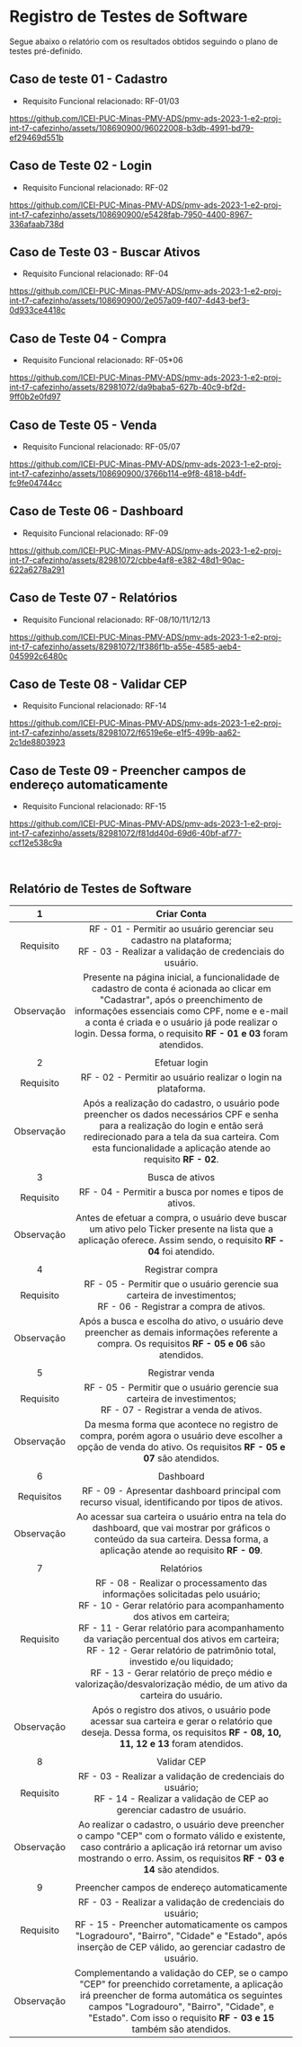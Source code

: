 # Registro de Testes de Software

Segue abaixo o relatório com os resultados obtidos seguindo o plano de testes pré-definido.


## Caso de teste 01 - Cadastro
* Requisito Funcional relacionado: RF-01/03

https://github.com/ICEI-PUC-Minas-PMV-ADS/pmv-ads-2023-1-e2-proj-int-t7-cafezinho/assets/108690900/96022008-b3db-4991-bd79-ef29469d551b

## Caso de Teste 02 - Login
* Requisito Funcional relacionado: RF-02

https://github.com/ICEI-PUC-Minas-PMV-ADS/pmv-ads-2023-1-e2-proj-int-t7-cafezinho/assets/108690900/e5428fab-7950-4400-8967-336afaab738d

## Caso de Teste 03 - Buscar Ativos
 * Requisito Funcional relacionado: RF-04

https://github.com/ICEI-PUC-Minas-PMV-ADS/pmv-ads-2023-1-e2-proj-int-t7-cafezinho/assets/108690900/2e057a09-f407-4d43-bef3-0d933ce4418c

## Caso de Teste 04 - Compra
* Requisito Funcional relacionado: RF-05*06

https://github.com/ICEI-PUC-Minas-PMV-ADS/pmv-ads-2023-1-e2-proj-int-t7-cafezinho/assets/82981072/da9baba5-627b-40c9-bf2d-9ff0b2e0fd97

## Caso de Teste 05 - Venda
* Requisito Funcional relacionado: RF-05/07

https://github.com/ICEI-PUC-Minas-PMV-ADS/pmv-ads-2023-1-e2-proj-int-t7-cafezinho/assets/108690900/3766b114-e9f8-4818-b4df-fc9fe04744cc

## Caso de Teste 06 - Dashboard
* Requisito Funcional relacionado: RF-09

https://github.com/ICEI-PUC-Minas-PMV-ADS/pmv-ads-2023-1-e2-proj-int-t7-cafezinho/assets/82981072/cbbe4af8-e382-48d1-90ac-622a6278a291

## Caso de Teste 07 - Relatórios
* Requisito Funcional relacionado: RF-08/10/11/12/13

https://github.com/ICEI-PUC-Minas-PMV-ADS/pmv-ads-2023-1-e2-proj-int-t7-cafezinho/assets/82981072/1f386f1b-a55e-4585-aeb4-045992c6480c

## Caso de Teste 08 - Validar CEP
* Requisito Funcional relacionado: RF-14

https://github.com/ICEI-PUC-Minas-PMV-ADS/pmv-ads-2023-1-e2-proj-int-t7-cafezinho/assets/82981072/f6519e6e-e1f5-499b-aa62-2c1de8803923

## Caso de Teste 09 - Preencher campos de endereço automaticamente
* Requisito Funcional relacionado: RF-15

https://github.com/ICEI-PUC-Minas-PMV-ADS/pmv-ads-2023-1-e2-proj-int-t7-cafezinho/assets/82981072/f81dd40d-69d6-40bf-af77-ccf12e538c9a

<br>

## Relatório de Testes de Software

| 1 | Criar Conta |
|:---:	|:---:	|
|	Requisito	| RF - 01 - Permitir ao usuário gerenciar seu cadastro na plataforma; <br> RF - 03 - Realizar a validação de credenciais do usuário. |
| Observação | Presente na página inicial, a funcionalidade de cadastro de conta é acionada ao clicar em "Cadastrar", após o preenchimento de informações essenciais como CPF, nome e e-mail a conta é criada e o usuário já pode realizar o login. Dessa forma, o requisito **RF - 01 e 03** foram atendidos.|
|  	|  	|
| 2 | Efetuar login	|
| Requisito | RF - 02 - Permitir ao usuário realizar o login na plataforma. |
| Observação | Após a realização do cadastro, o usuário pode preencher os dados necessários CPF e senha para a realização do login e então será redirecionado para a tela da sua carteira. Com esta funcionalidade a aplicação atende ao requisito **RF - 02**.|
|  	|  	|
| 3 | Busca de ativos |
|Requisito | RF - 04 - Permitir a busca por nomes e tipos de ativos. |
| Observação | Antes de efetuar a compra, o usuário deve buscar um ativo pelo Ticker presente na lista que a aplicação oferece. Assim sendo, o requisito **RF - 04** foi atendido. |
|  	|  	|
| 4 | Registrar compra |
|Requisito | RF - 05 - 	Permitir que o usuário gerencie sua carteira de investimentos; <br> RF - 06 - Registrar a compra de ativos. |
| Observação | Após a busca e escolha do ativo, o usuário deve preencher as demais informações referente a compra. Os requisitos **RF - 05 e 06** são atendidos. |
|  	|  	|
| 5 | Registrar venda |
|Requisito | RF - 05 - 	Permitir que o usuário gerencie sua carteira de investimentos; <br> RF - 07 - Registrar a venda de ativos. |
| Observação | Da mesma forma que acontece no registro de compra, porém agora o usuário deve escolher a opção de venda do ativo. Os requisitos **RF - 05 e 07** são atendidos. |
|  	|  	|
| 6 | Dashboard |
|Requisitos | RF - 09 - Apresentar dashboard principal com recurso visual, identificando por tipos de ativos. |
| Observação | Ao acessar sua carteira o usuário entra na tela do dashboard, que vai mostrar por gráficos o conteúdo da sua carteira. Dessa forma, a aplicação atende ao requisito **RF - 09**. |
|  	|  	|
| 7 | Relatórios |
|Requisito | RF - 08 - Realizar o processamento das informações solicitadas pelo usuário; <br> RF - 10 - Gerar relatório para acompanhamento dos ativos em carteira; <br> RF - 11 - Gerar relatório para acompanhamento da variação percentual dos ativos em carteira; <br> RF - 12 - Gerar relatório de patrimônio total, investido e/ou liquidado; <br> RF - 13 - Gerar relatório de preço médio e valorização/desvalorização médio, de um ativo da carteira do usuário. |
| Observação | Após o registro dos ativos, o usuário pode acessar sua carteira e gerar o relatório que deseja. Dessa forma, os requisitos **RF - 08, 10, 11, 12 e 13** foram atendidos. |
|  	|  	|
| 8 | Validar CEP |
|Requisito | RF - 03 - Realizar a validação de credenciais do usuário; <br> RF - 14 - Realizar a validação de CEP ao gerenciar cadastro de usuário. |
| Observação | Ao realizar o cadastro, o usuário deve preencher o campo "CEP" com o formato válido e existente, caso contrário a aplicação irá retornar um aviso mostrando o erro. Assim, os requisitos **RF - 03 e 14** são atendidos. |
|  	|  	|
| 9 | Preencher campos de endereço automaticamente |
|Requisito | RF - 03 - Realizar a validação de credenciais do usuário; <br> RF - 15 - Preencher automaticamente os campos "Logradouro", "Bairro", "Cidade" e "Estado", após inserção de CEP válido, ao gerenciar cadastro de usuário. |
| Observação | Complementando a validação do CEP, se o campo "CEP" for preenchido corretamente, a aplicação irá preencher de forma automática os seguintes campos "Logradouro", "Bairro", "Cidade", e "Estado". Com isso o requisito **RF - 03 e 15** também são atendidos. |
